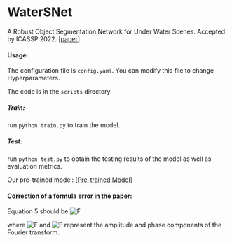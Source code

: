 # WaterSNet

A Robust Object Segmentation Network for Under Water Scenes. Accepted by ICASSP 2022. [[paper](https://ieeexplore.ieee.org/document/9746176)]

#### Usage:

The configuration file is ```config.yaml```. You can modify this file to change Hyperparameters. 

The code is in the ```scripts``` directory.

##### Train:

run ```python train.py``` to train the model.

##### Test:

run ```python test.py``` to obtain the testing results of the model as well as evaluation metrics.

Our pre-trained model: [[Pre-trained Model](https://github.com/ruizhechen/WaterSNet/releases/download/Pre-trained/pretrained_model.pth)]

#### Correction of a formula error in the paper:

Equation 5 should be ![F](http://latex.codecogs.com/svg.latex?A_2=\mathcal{F}^{-1}([M_{\beta}\otimes\mathcal{F}^{A}(A^{'}_{1})\oplus(1-M_{\beta})\otimes\mathcal{F}^{A}(A_{1}),\mathcal{F}^{P}(A_{1})]))

where ![F](http://latex.codecogs.com/svg.latex?\mathcal{F}^{A}) and ![F](http://latex.codecogs.com/svg.latex?\mathcal{F}^{P}) represent the amplitude and phase components of the Fourier transform.
